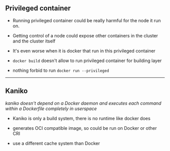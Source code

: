 ## Privileged container

- Running privileged container could be really harmful for the node it run on.

- Getting control of a node could expose other containers in the cluster and the cluster itself

- It's even worse when it is docker that run in this privileged container

- `docker build` doesn't allow to run privileged container for building layer

- nothing forbid to run `docker run --privileged`

---
## Kaniko

*kaniko doesn't depend on a Docker daemon and executes each command
within a Dockerfile completely in userspace*

- Kaniko is only a build system, there is no runtime like docker does

- generates OCI compatible image, so could be run on Docker or other CRI

- use a different cache system than Docker
